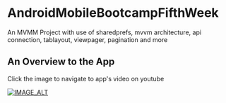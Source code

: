 # AndroidMobileBootcampFifthWeek
An MVMM Project with use of sharedprefs, mvvm architecture, api connection, tablayout, viewpager, pagination and more

## An Overview to the App
Click the image to navigate to app's video on youtube

[![IMAGE_ALT](https://imgur.com/j18z3zP)](https://youtu.be/WONC8G9ktN0)

